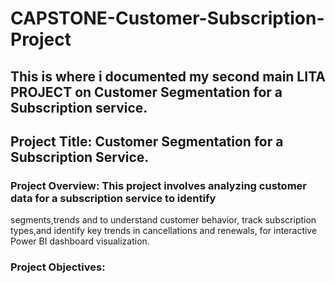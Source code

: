 # CAPSTONE-Customer-Subscription-Project
This is where i documented my second main LITA PROJECT on Customer Segmentation for a Subscription service.
---

## Project Title: Customer Segmentation for a Subscription Service.

### Project Overview: This project involves analyzing customer data for a subscription service to identify 
segments,trends and to understand customer behavior, track subscription types,and identify key trends in cancellations and renewals, for interactive Power BI dashboard visualization.

### Project Objectives: 
